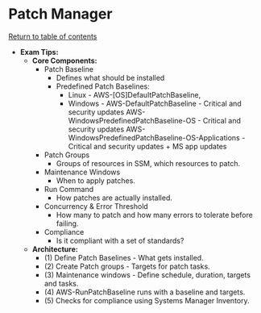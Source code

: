 # Patch Manager

[Return to table of contents](../../../README.md)

* **Exam Tips:**
  * **Core Components:**
    * Patch Baseline
      * Defines what should be installed
      * Predefined Patch Baselines:
        * Linux - AWS-[OS]DefaultPatchBaseline,
        * Windows - AWS-DefaultPatchBaseline - Critical and security updates
          AWS-WindowsPredefinedPatchBaseline-OS - Critical and security updates
          AWS-WindowsPredefinedPatchBaseline-OS-Applications - Critical and security updates + MS app updates
    * Patch Groups
      * Groups of resources in SSM, which resources to patch.
    * Maintenance Windows
      * When to apply patches.
    * Run Command
      * How patches are actually installed.
    * Concurrency & Error Threshold
      * How many to patch and how many errors to tolerate before failing.
    * Compliance
      * Is it compliant with a set of standards?
  * **Architecture:**
    * (1) Define Patch Baselines - What gets installed.
    * (2) Create Patch groups - Targets for patch tasks.
    * (3) Maintenance windows - Define schedule, duration, targets and tasks.
    * (4) AWS-RunPatchBaseline runs with a baseline and targets.
    * (5) Checks for compliance using Systems Manager Inventory.
